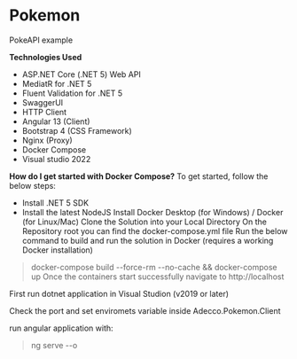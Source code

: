 # Pokemon
PokeAPI example

**Technologies Used**
- ASP.NET Core (.NET 5) Web API
- MediatR for .NET 5
- Fluent Validation for .NET 5
- SwaggerUI
- HTTP Client
- Angular 13 (Client)
- Bootstrap 4 (CSS Framework)
- Nginx (Proxy)
- Docker Compose
- Visual studio 2022

**How do I get started with Docker Compose?**
To get started, follow the below steps:

* Install .NET 5 SDK
* Install the latest NodeJS
Install Docker Desktop (for Windows) / Docker (for Linux/Mac)
Clone the Solution into your Local Directory
On the Repository root you can find the docker-compose.yml file
Run the below command to build and run the solution in Docker (requires a working Docker installation)
> docker-compose build --force-rm --no-cache && docker-compose up
Once the containers start successfully navigate to http://localhost

First run dotnet application in Visual Studion (v2019 or later)

Check the port and set enviromets variable inside Adecco.Pokemon.Client

run angular application with: 

>ng serve --o

